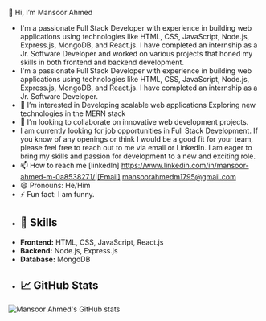 👋 Hi, I’m Mansoor Ahmed
- I'm a passionate Full Stack Developer with experience in building web applications using technologies like HTML, CSS, JavaScript, Node.js, Express.js, MongoDB, and React.js. I have completed an internship as a Jr. Software Developer and worked on various projects that honed my skills in both frontend and backend development.
- I'm a passionate Full Stack Developer with experience in building web applications using technologies like HTML, CSS, JavaScript, Node.js, Express.js, MongoDB, and React.js. I have completed an internship as a Jr. Software Developer.
- 👀 I’m interested in Developing scalable web applications  Exploring new technologies in the MERN stack
- 💞️ I’m looking to collaborate on innovative web development projects.
- I am currently looking for job opportunities in Full Stack Development. If you know of any openings or think I would be a good fit for your team, please feel free to reach out to me via email or LinkedIn. I am eager to bring my skills and passion for development to a new and exciting role.
- 📫 How to reach me [linkedIn] https://www.linkedin.com/in/mansoor-ahmed-m-0a8538271/|[Email] mansoorahmedm1795@gmail.com
- 😄 Pronouns: He/Him
- ⚡ Fun fact: I am funny.
- ## 🚀 Skills
- **Frontend:** HTML, CSS, JavaScript, React.js
- **Backend:** Node.js, Express.js
- **Database:** MongoDB
- ## 📈 GitHub Stats
![Mansoor Ahmed's GitHub stats](https://github-readme-stats.vercel.app/api?username=Mansoor2522&show_icons=true&theme=radical)
<!---
Mansoor Ahmed is a ✨ special ✨ repository because its `README.md` (this file) appears on your GitHub profile.
You can click the Preview link to take a look at your changes.
